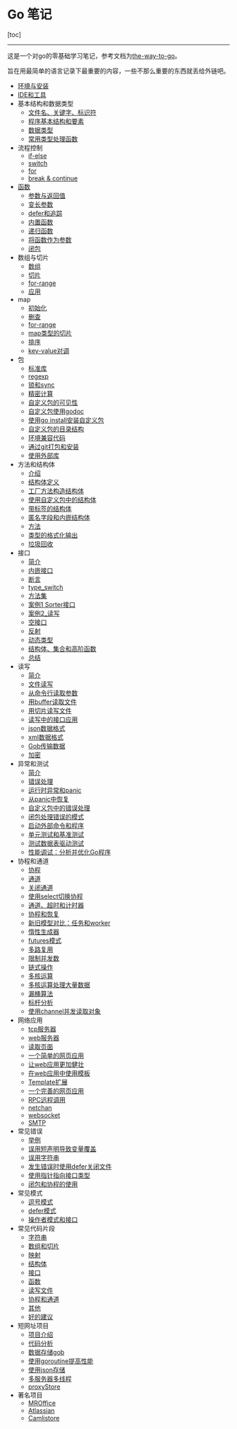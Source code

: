 # Go 笔记

[toc]

---

这是一个对go的零基础学习笔记，参考文档为[the-way-to-go](https://learnku.com/docs/the-way-to-go)。

旨在用最简单的语言记录下最重要的内容，一些不那么重要的东西就丢给外链吧。


- [环境与安装](doc/01_环境与安装.md)
- [IDE和工具](doc/02_IDE和工具.md)
- 基本结构和数据类型
  - [文件名、关键字、标识符](doc/03_基本结构和数据类型/03.01_文件名、关键字、标识符.md)
  - [程序基本结构和要素](doc/03_基本结构和数据类型/03.02_程序基本结构和要素.md)
  - [数据类型](doc/03_基本结构和数据类型/03.03_数据类型.md)
  - [常用类型处理函数](doc/03_基本结构和数据类型/03.05_常用类型处理函数.md)
- 流程控制
  - [if-else](doc/04_流程控制/04.01_if-else.md)
  - [switch](doc/04_流程控制/04.02_switch.md)
  - [for](doc/04_流程控制/04.03_for.md)
  - [break & continue](doc/04_流程控制/04.04_break&continue.md)
- [函数](doc/05_函数/05_func.md)
  - [参数与返回值](doc/05_函数/05.01_参数与返回值.md)
  - [变长参数](doc/05_函数/05.02_变长参数.md)
  - [defer和追踪](doc/05_函数/05.03_defer和追踪.md)
  - [内置函数](doc/05_函数/05.04_内置函数.md)
  - [递归函数](doc/05_函数/05.05_递归函数.md)
  - [将函数作为参数](doc/05_函数/05.06_将函数作为参数.md)
  - [闭包](doc/05_函数/05.07_闭包.md)
- 数组与切片
  - [数组](doc/06_数组与切片/06.01_数组.md)
  - [切片](doc/06_数组与切片/06.02_切片.md)
  - [for-range](doc/06_数组与切片/06.03_for-range.md)
  - [应用](doc/06_数组与切片/06.04_应用.md)
- map
  - [初始化](doc/07_map/07.01_初始化.md)
  - [删查](doc/07_map/07.02_删查.md)
  - [for-range](doc/07_map/07.03_for-range.md)
  - [map类型的切片](doc/07_map/07.04_map类型的切片.md)
  - [排序](doc/07_map/07.05_map排序.md)
  - [key-value对调](key-doc/07_map/07.06_key-value对调.md)
- 包
  - [标准库](./doc/08_包/08.01_标准库.md)
  - [regexp](./doc/08_包/08.02_regexp.md)
  - [锁和sync](./doc/08_包/08.03_锁和sync.md)
  - [精密计算](./doc/08_包/08.04_精密计算.md)
  - [自定义包的可见性](./doc/08_包/08.05_自定义包的可见性.md)
  - [自定义包使用godoc](./doc/08_包/08.06_自定义包使用godoc.md)
  - [使用go install安装自定义包](./doc/08_包/08.07_使用go%20install安装自定义包.md)
  - [自定义包的目录结构](./doc/08_包/08.08_自定义包的目录结构.md)
  - [环境兼容代码](./doc/08_包/08.09_环境兼容代码.md)
  - [通过git打包和安装](./doc/08_包/08.10_通过git打包和安装.md)
  - [使用外部库](./doc/08_包/08.11_使用外部库.md)
- 方法和结构体
  - [介绍](./doc/09_方法和结构体/09.01_介绍.md)
  - [结构体定义](./doc/09_方法和结构体/09.02_结构体定义.md)
  - [工厂方法构造结构体](./doc/09_方法和结构体/09.03_工厂方法构造结构体.md)
  - [使用自定义包中的结构体](./doc/09_方法和结构体/09.04_使用自定义包中的结构体.md)
  - [带标签的结构体](./doc/09_方法和结构体/09.05_带标签的结构体.md)
  - [匿名字段和内嵌结构体](./doc/09_方法和结构体/09.06_匿名字段和内嵌结构体.md)
  - [方法](./doc/09_方法和结构体/09.07_方法.md)
  - [类型的格式化输出](./doc/09_方法和结构体/09.08_类型的格式化输出.md)
  - [垃圾回收](./doc/09_方法和结构体/09.09_垃圾回收.md)
- 接口
  - [简介](./doc/10_接口/10.01_简介.md)
  - [内嵌接口](./doc/10_接口/10.02_内嵌接口.md)
  - [断言](./doc/10_接口/10.03_断言.md)
  - [type_switch](./doc/10_接口/10.04_type_switch.md)
  - [方法集](./doc/10_接口/10.05_方法集.md)
  - [案例1 Sorter接口](./doc/10_接口/10.06_案例1_Sorter接口.md)
  - [案例2_读写](./doc/10_接口/10.07_案例2_读写.md)
  - [空接口](./doc/10_接口/10.08_空接口.md)
  - [反射](./doc/10_接口/10.09_反射.md)
  - [动态类型](./doc/10_接口/10.10_动态类型.md)
  - [结构体、集合和高阶函数](./doc/10_接口/10.11_结构体、集合和高阶函数.md)
  - [总结](./doc/10_接口/10.12_总结.md)
- 读写
  - [简介](./doc/11_读写/11.01_简介.md)
  - [文件读写](./doc/11_读写/11.02_文件读写.md)
  - [从命令行读取参数](./doc/11_读写/11.03_从命令行读取参数.md)
  - [用buffer读取文件](./doc/11_读写/11.04_用buffer读取文件.md)
  - [用切片读写文件](./doc/11_读写/11.05_用切片读写文件.md)
  - [读写中的接口应用](./doc/11_读写/11.06_读写中的接口应用.md)
  - [json数据格式](./doc/11_读写/11.07_json数据格式.md)
  - [xml数据格式](./doc/11_读写/11.08_xml数据格式.md)
  - [Gob传输数据](./doc/11_读写/11.09_Gob传输数据.md)
  - [加密](./doc/11_读写/11.10_加密.md)
- 异常和测试
  - [简介](./doc/12_异常和测试/12.01_简介.md)
  - [错误处理](./doc/12_异常和测试/12.02_错误处理.md)
  - [运行时异常和panic](./doc/12_异常和测试/12.03_运行时异常和panic.md)
  - [从panic中恢复](./doc/12_异常和测试/12.04_从panic中恢复.md)
  - [自定义包中的错误处理](./doc/12_异常和测试/12.05_自定义包中的错误处理.md)
  - [闭包处理错误的模式](./doc/12_异常和测试/12.06_闭包处理错误的模式.md)
  - [启动外部命令和程序](./doc/12_异常和测试/12.07_启动外部命令和程序.md)
  - [单元测试和基准测试](./doc/12_异常和测试/12.08_单元测试和基准测试.md)
  - [测试数据表驱动测试](./doc/12_异常和测试/12.09_测试数据表驱动测试.md)
  - [性能调试：分析并优化Go程序](./doc/12_异常和测试/12.10_性能调试：分析并优化%20Go%20程序.md)
- 协程和通道
  - [协程](./doc/13_协程与通道/13.01_协程.md)
  - [通道](./doc/13_协程与通道/13.02_通道.md)
  - [关闭通道](./doc/13_协程与通道/13.03_关闭通道.md)
  - [使用select切换协程](./doc/13_协程与通道/13.04_使用select切换协程.md)
  - [通道、超时和计时器](./doc/13_协程与通道/13.05_通道、超时和计时器.md)
  - [协程和恢复](./doc/13_协程与通道/13.06_协程和恢复.md)
  - [新旧模型对比：任务和worker](./doc/13_协程与通道/13.07_新旧模型对比：任务和worker.md)
  - [惰性生成器](./doc/13_协程与通道/13.08_惰性生成器.md)
  - [futures模式](./doc/13_协程与通道/13.09_futures模式.md)
  - [多路复用](./doc/13_协程与通道/13.10_多路复用.md)
  - [限制并发数](./doc/13_协程与通道/13.11_限制并发数.md)
  - [链式操作](./doc/13_协程与通道/13.12_链式操作.md)
  - [多核运算](./doc/13_协程与通道/13.13_多核运算.md)
  - [多核运算处理大量数据](./doc/13_协程与通道/13.14_多核运算处理大量数据.md)
  - [漏桶算法](./doc/13_协程与通道/13.15_漏桶算法.md)
  - [标杆分析](./doc/13_协程与通道/13.16_标杆分析.md)
  - [使用channel并发读取对象](./doc/13_协程与通道/13.17_使用channel并发读取对象.md)
- 网络应用
  - [tcp服务器](./doc/14_网络应用/14.01_tcp服务器.md)
  - [web服务器](./doc/14_网络应用/14.02_web服务器.md)
  - [读取页面](./doc/14_网络应用/14.03_读取页面.md)
  - [一个简单的网页应用](./doc/14_网络应用/14.04_一个简单的网页应用.md)
  - [让web应用更加健壮](./doc/14_网络应用/14.05_让web应用更加健壮.md)
  - [在web应用中使用模板](./doc/14_网络应用/14.06_在web应用中使用模板.md)
  - [Template扩展](./doc/14_网络应用/14.07_Template扩展.md)
  - [一个完善的网页应用](./doc/14_网络应用/14.08_一个完善的网页应用.md)
  - [RPC远程调用](./doc/14_网络应用/14.09_RPC远程调用.md)
  - [netchan](./doc/14_网络应用/14.10_netchan.md)
  - [websocket](./doc/14_网络应用/14.11_websocket.md)
  - [SMTP](./doc/14_网络应用/14.12_SMTP.md)
- 常见错误
  - [举例](./doc/15_常见错误/15.01_举例.md)
  - [误用短声明导致变量覆盖](./doc/15_常见错误/15.02_误用短声明导致变量覆盖.md)
  - [误用字符串](./doc/15_常见错误/15.03_误用字符串.md)
  - [发生错误时使用defer关闭文件](./doc/15_常见错误/15.04_发生错误时使用defer关闭文件.md)
  - [使用指针指向接口类型](./doc/15_常见错误/15.05_使用指针指向接口类型.md)
  - [闭包和协程的使用](./doc/15_常见错误/15.06_闭包和协程的使用.md)
- 常见模式
  - [逗号模式](./doc/16_常见模式/16.01_逗号模式.md)
  - [defer模式](./doc/16_常见模式/16.02_defer模式.md)
  - [操作者模式和接口](./doc/16_常见模式/16.03_操作者模式和接口.md)
- 常见代码片段
  - [字符串](./doc/17_常见代码片段/17.01_字符串.md)
  - [数组和切片](./doc/17_常见代码片段/17.02_数组和切片.md)
  - [映射](./doc/17_常见代码片段/17.03_映射.md)
  - [结构体](./doc/17_常见代码片段/17.04_结构体.md)
  - [接口](./doc/17_常见代码片段/17.05_接口.md)
  - [函数](./doc/17_常见代码片段/17.06_函数.md)
  - [读写文件](./doc/17_常见代码片段/17.07_读写文件.md)
  - [协程和通道](./doc/17_常见代码片段/17.08_协程和通道.md)
  - [其他](./doc/17_常见代码片段/17.09_其他.md)
  - [好的建议](./doc/17_常见代码片段/17.10_好的建议.md)
- 短网址项目
  - [项目介绍](./doc/18_短网址项目/18.01_项目介绍.md)
  - [代码分析](./doc/18_短网址项目/18.02_代码分析.md) 
  - [数据存储gob](./doc/18_短网址项目/18.03_数据存储gob.md)
  - [使用goroutine提高性能](./doc/18_短网址项目/18.04_使用goroutine提高新能.md)
  - [使用json存储](./doc/18_短网址项目/18.05_使用json存储.md)
  - [多服务器多线程](./doc/18_短网址项目/18.06_多服务器多线程.md)
  - [proxyStore](./doc/18_短网址项目/18.07_proxyStore.md)
- 著名项目
  - [MROffice](./doc/19_真实应用/19.01_MROffice.md)
  - [Atlassian](./doc/19_真实应用/19.02_Atlassian.md)
  - [Camlistore](./doc/19_真实应用/19.03_Camlistore.md)